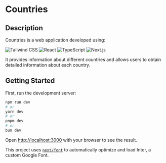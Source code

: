 # Countries

## Description

Countries is a web application developed using:

<img src="https://img.shields.io/badge/Tailwind_CSS-38B2AC?style=for-the-badge&logo=tailwind-css&logoColor=white" alt='Tailwind CSS' />

<img src="https://img.shields.io/badge/React-20232A?style=for-the-badge&logo=react&logoColor=61DAFB" alt='React' />

<img src="https://img.shields.io/badge/TypeScript-007ACC?style=for-the-badge&logo=typescript&logoColor=white" alt='TypeScript' />

<img src="https://img.shields.io/badge/next%20js-000000?style=for-the-badge&logo=nextdotjs&logoColor=white" alt='Next.js' />

It provides information about different countries and allows users to obtain detailed information about each country.

## Getting Started

First, run the development server:

```bash
npm run dev
# or
yarn dev
# or
pnpm dev
# or
bun dev
```

Open [http://localhost:3000](http://localhost:3000) with your browser to see the result.

This project uses [`next/font`](https://nextjs.org/docs/basic-features/font-optimization) to automatically optimize and load Inter, a custom Google Font.
